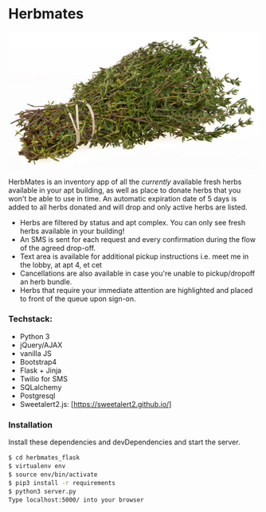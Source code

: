 # Herbmates

![image info](./static/img/thyme.jpg)


HerbMates is an inventory app of all the *currently* available fresh herbs available in your apt building, as well as place to donate herbs that you won't be able to use in time. An automatic expiration date of 5 days is added to all herbs donated and will drop and only active herbs are listed. 
  - Herbs are filtered by status and apt complex. You can only see fresh herbs available in your building! 
  - An SMS is sent for each request and every confirmation during the flow of the agreed drop-off. 
  - Text area is available for additional pickup instructions i.e. meet me in the lobby, at apt 4, et cet
  - Cancellations are also available in case you're unable to pickup/dropoff an herb bundle. 
  - Herbs that require your immediate attention are highlighted and placed to front of the queue upon sign-on. 


### Techstack:
* Python 3 
* jQuery/AJAX
* vanilla JS
* Bootstrap4
* Flask + Jinja 
* Twilio for SMS
* SQLalchemy
* Postgresql
* Sweetalert2.js: [https://sweetalert2.github.io/]


### Installation
Install these dependencies and devDependencies and start the server.

```sh
$ cd herbmates_flask
$ virtualenv env
$ source env/bin/activate 
$ pip3 install -r requirements
$ python3 server.py
Type localhost:5000/ into your browser
```

